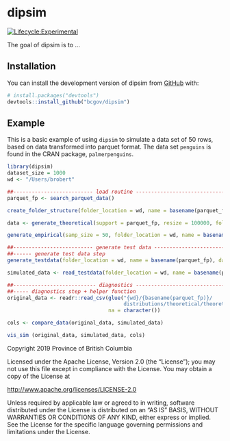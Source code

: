
<!-- README.md is generated from README.Rmd. Please edit that file -->

# dipsim

<!-- badges: start -->

[![Lifecycle:Experimental](https://img.shields.io/badge/Lifecycle-Experimental-339999)](Redirect-URL)
<!-- badges: end -->

The goal of dipsim is to …

## Installation

You can install the development version of dipsim from
[GitHub](https://github.com/) with:

``` r
# install.packages("devtools")
devtools::install_github("bcgov/dipsim")
```

## Example

This is a basic example of using `dipsim` to simulate a data set of 50
rows, based on data transformed into parquet format. The data set
`penguins` is found in the CRAN package, `palmerpenguins`.

``` r
library(dipsim)
dataset_size = 1000 
wd <- "/Users/brobert"
```

``` r
##-------------------------- load routine -------------------------------
parquet_fp <- search_parquet_data()

create_folder_structure(folder_location = wd, name = basename(parquet_fp))

data <- generate_theoretical(support = parquet_fp, resize = 100000, folder_location = wd)

generate_empirical(samp_size = 50, folder_location = wd, name = basename(parquet_fp))
```

``` r
##-------------------------- generate test data -------------------------
##------ generate test data step
generate_testdata(folder_location = wd, name = basename(parquet_fp), dataset_size = dataset_size)

simulated_data <- read_testdata(folder_location = wd, name = basename(parquet_fp))
```

``` r
##--------------------------- diagnostics --------------------------------
##----- diagnostics step + helper function
original_data <- readr::read_csv(glue("{wd}/{basename(parquet_fp)}/
                                      distributions/theoretical/theoretical.csv"),
                                 na = character())

cols <- compare_data(original_data, simulated_data)

vis_sim (original_data, simulated_data, cols) 
```

Copyright 2019 Province of British Columbia

Licensed under the Apache License, Version 2.0 (the “License”); you may
not use this file except in compliance with the License. You may obtain
a copy of the License at

<http://www.apache.org/licenses/LICENSE-2.0>

Unless required by applicable law or agreed to in writing, software
distributed under the License is distributed on an “AS IS” BASIS,
WITHOUT WARRANTIES OR CONDITIONS OF ANY KIND, either express or implied.
See the License for the specific language governing permissions and
limitations under the License.
